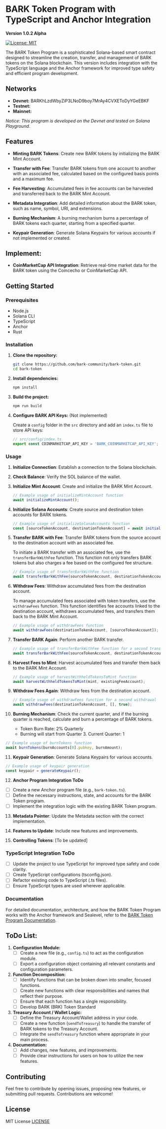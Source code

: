 # BARK Token Program with TypeScript and Anchor Integration
**Version 1.0.2 Alpha**

[![License: MIT](https://img.shields.io/badge/License-MIT-blue.svg)](https://opensource.org/licenses/MIT)

The BARK Token Program is a sophisticated Solana-based smart contract designed to streamline the creation, transfer, and management of BARK tokens on the Solana blockchain. This version includes integration with the TypeScript language and the Anchor framework for improved type safety and efficient program development.

## Networks

- **Devnet:** BARKhLzdWbyZiP3LNoD9boy7MrAy4CVXEToDyYGeEBKF
- **Testnet:**
- **Mainnet:**

*Notice: This program is developed on the Devnet and tested on Solana Playground.*

## Features

- **Minting BARK Tokens**: Create new BARK tokens by initializing the BARK Mint Account.

- **Transfer with Fee**: Transfer BARK tokens from one account to another with an associated fee, calculated based on the configured basis points and a maximum fee.

- **Fee Harvesting**: Accumulated fees in fee accounts can be harvested and transferred back to the BARK Mint Account.

- **Metadata Integration**: Add detailed information about the BARK token, such as name, symbol, URI, and extensions.

- **Burning Mechanism**: A burning mechanism burns a percentage of BARK tokens each quarter, starting from a specified quarter.

- **Keypair Generation**: Generate Solana Keypairs for various accounts if not implemented or created.

## Implement:

- **CoinMarketCap API Integration**: Retrieve real-time market data for the BARK token using the Coincecho or CoinMarketCap API.

## Getting Started

### Prerequisites

- Node.js
- Solana CLI
- TypeScript
- Anchor
- Rust

### Installation

1. **Clone the repository:**

   ```bash
   git clone https://github.com/bark-community/bark-token.git
   cd bark-token
   ```

2. **Install dependencies:**

   ```bash
   npm install
   ```

3. **Build the project:**

   ```bash
   npm run build
   ```

4. **Configure BARK API Keys:** (Not implemented)

   Create a `config` folder in the `src` directory and add an `index.ts` file to store API keys:

   ```typescript
   // src/config/index.ts
   export const COINMARKETCAP_API_KEY = 'BARK_COINMARKETCAP_API_KEY';
   ```

### Usage

1. **Initialize Connection**: Establish a connection to the Solana blockchain.

2. **Check Balance**: Verify the SOL balance of the wallet.

3. **Initialize Mint Account**: Create and initialize the BARK Mint Account.

   ```typescript
   // Example usage of initializeMintAccount function
   await initializeMintAccount();
   ```

4. **Initialize Solana Accounts**: Create source and destination token accounts for BARK tokens.

   ```typescript
   // Example usage of initializeSolanaAccounts function
   const [sourceTokenAccount, destinationTokenAccount] = await initializeSolanaAccounts();
   ```

5. **Transfer BARK with Fee**: Transfer BARK tokens from the source account to the destination account with an associated fee.

   To initiate a BARK transfer with an associated fee, use the `transferBarkWithFee` function. This function not only transfers BARK tokens but also charges a fee based on the configured fee structure.

   ```typescript
   // Example usage of transferBarkWithFee function
   await transferBarkWithFee(sourceTokenAccount, destinationTokenAccount, config.MINT_AMOUNT);
   ```

6. **Withdraw Fees**: Withdraw accumulated fees from the destination account.

   To manage accumulated fees associated with token transfers, use the `withdrawFees` function. This function identifies fee accounts linked to the destination account, withdraws accumulated fees, and transfers them back to the BARK Mint Account.

   ```typescript
   // Example usage of withdrawFees function
   await withdrawFees(destinationTokenAccount, [sourceTokenAccount]);
   ```

7. **Transfer BARK Again**: Perform another BARK transfer.

   ```typescript
   // Example usage of transferBarkWithFee function for a second transfer
   await transferBarkWithFee(sourceTokenAccount, destinationTokenAccount, config.MINT_AMOUNT);
   ```

8. **Harvest Fees to Mint**: Harvest accumulated fees and transfer them back to the BARK Mint Account.

   ```typescript
   // Example usage of harvestWithheldTokensToMint function
   await harvestWithheldTokensToMint(mint, existingFeeAccount);
   ```

9. **Withdraw Fees Again**: Withdraw fees from the destination account.

   ```typescript
   // Example usage of withdrawFees function for a second withdrawal
   await withdrawFees(destinationTokenAccount, [], true);
   ```

10. **Burning Mechanism**: Check the current quarter, and if the burning quarter is reached, calculate and burn a percentage of BARK tokens.

    - Token Burn Rate: 2% Quarterly
    - Burning will start from Quarter 3. Current Quarter: 1

   ```typescript
   // Example usage of burnTokens function
   await burnTokens(burnAccounts[0].pubkey, burnAmount);
   ```

11. **Keypair Generation**: Generate Solana Keypairs for various accounts.

   ```typescript
   // Example usage of keypair generation
   const keypair = generateKeypair();
   ```

12. **Anchor Program Integration ToDo**

   - [ ] Create a new Anchor program file (e.g., `bark-token.ts`).
   - [ ] Define the necessary instructions, state, and accounts for the BARK Token program.
   - [ ] Implement the integration logic with the existing BARK Token program.

13. **Metadata Pointer**: Update the Metadata section with the correct implementation.

14. **Features to Update**: Include new features and improvements.

15. **Controlling Tokens**: [To be updated]

### TypeScript Integration ToDo

   - [ ] Update the project to use TypeScript for improved type safety and code clarity.
   - [ ] Create TypeScript configurations (tsconfig.json).
   - [ ] Refactor existing code to TypeScript (.ts files).
   - [ ] Ensure TypeScript types are used wherever applicable.

### Documentation

For detailed documentation, architecture, and how the BARK Token Program works with the Anchor framework and Sealevel, refer to the [BARK Token Program Documentation](./docs/BARK_TOKEN_DOCUMENTATION.md).

## ToDo List:

1. **Configuration Module:**
   - [ ] Create a new file (e.g., `config.ts`) to act as the configuration module.
   - [ ] Export a configuration object containing all relevant constants and configuration parameters.

2. **Function Decomposition:**
   - [ ] Identify functions that can be broken down into smaller, focused functions.
   - [ ] Create new functions with clear responsibilities and names that reflect their purpose.
   - [ ] Ensure that each function has a single responsibility.
   - [ ] Develop BARK (BRK) Token Standard

3. **Treasury Account / Wallet Logic:**
   - [ ] Define the Treasury Account/Wallet address in your code.
   - [ ] Create a new function (`sendToTreasury`) to handle the transfer of BARK tokens to the Treasury Account.
   - [ ] Integrate the `sendToTreasury` function where appropriate in your main process.

4. **Documentation:**
   - [ ] Add changes, new features, and improvements.
   - [ ] Provide clear instructions for users on how to utilize the new features.

## Contributing

Feel free to contribute by opening issues, proposing new features, or submitting pull requests. Contributions are welcome!

## License

MIT License [LICENSE](./LICENSE)
